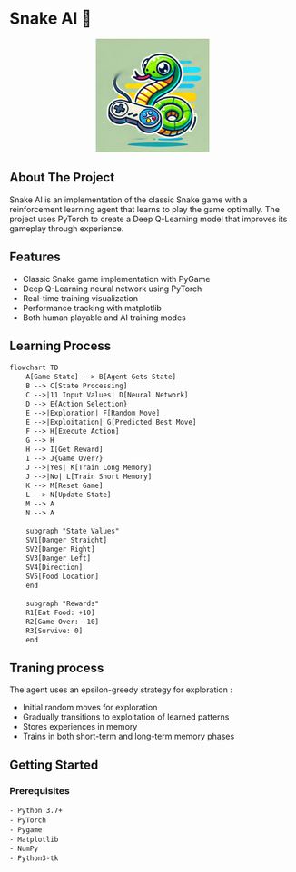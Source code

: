 # Snake AI 🐍

<p align="center">
  <img src="./assets/sanke_logo.jpg" alt="Snake AI Logo" width="200"/>
</p>

## About The Project

Snake AI is an implementation of the classic Snake game with a reinforcement learning agent that learns to play the game optimally. The project uses PyTorch to create a Deep Q-Learning model that improves its gameplay through experience.

## Features

- Classic Snake game implementation with PyGame
- Deep Q-Learning neural network using PyTorch
- Real-time training visualization
- Performance tracking with matplotlib
- Both human playable and AI training modes

## Learning Process

```mermaid
flowchart TD
    A[Game State] --> B[Agent Gets State]
    B --> C[State Processing]
    C -->|11 Input Values| D[Neural Network]
    D --> E{Action Selection}
    E -->|Exploration| F[Random Move]
    E -->|Exploitation| G[Predicted Best Move]
    F --> H[Execute Action]
    G --> H
    H --> I[Get Reward]
    I --> J{Game Over?}
    J -->|Yes| K[Train Long Memory]
    J -->|No| L[Train Short Memory]
    K --> M[Reset Game]
    L --> N[Update State]
    M --> A
    N --> A
    
    subgraph "State Values"
    SV1[Danger Straight]
    SV2[Danger Right]
    SV3[Danger Left]
    SV4[Direction]
    SV5[Food Location]
    end
    
    subgraph "Rewards"
    R1[Eat Food: +10]
    R2[Game Over: -10]
    R3[Survive: 0]
    end
```
## Traning process 

The agent uses an epsilon-greedy strategy for exploration :

- Initial random moves for exploration
- Gradually transitions to exploitation of learned patterns
- Stores experiences in memory
- Trains in both short-term and long-term memory phases
  
## Getting Started

### Prerequisites

```bash
- Python 3.7+
- PyTorch
- Pygame
- Matplotlib
- NumPy
- Python3-tk
